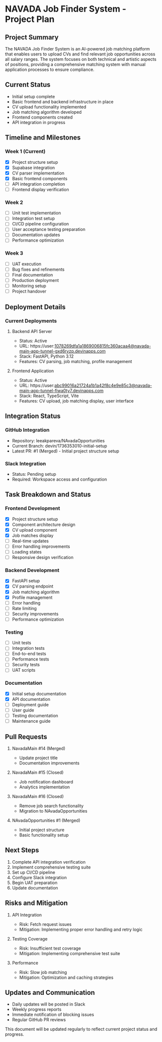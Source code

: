 # NAVADA Job Finder System - Project Plan

## Project Summary
The NAVADA Job Finder System is an AI-powered job matching platform that enables users to upload CVs and find relevant job opportunities across all salary ranges. The system focuses on both technical and artistic aspects of positions, providing a comprehensive matching system with manual application processes to ensure compliance.

## Current Status
- Initial setup complete
- Basic frontend and backend infrastructure in place
- CV upload functionality implemented
- Job matching algorithm developed
- Frontend components created
- API integration in progress

## Timeline and Milestones
### Week 1 (Current)
- [x] Project structure setup
- [x] Supabase integration
- [x] CV parser implementation
- [x] Basic frontend components
- [ ] API integration completion
- [ ] Frontend display verification

### Week 2
- [ ] Unit test implementation
- [ ] Integration test setup
- [ ] CI/CD pipeline configuration
- [ ] User acceptance testing preparation
- [ ] Documentation updates
- [ ] Performance optimization

### Week 3
- [ ] UAT execution
- [ ] Bug fixes and refinements
- [ ] Final documentation
- [ ] Production deployment
- [ ] Monitoring setup
- [ ] Project handover

## Deployment Details
### Current Deployments
1. Backend API Server
   - Status: Active
   - URL: https://user:1078269dfa1a1869006815fc360acaa4@navada-main-app-tunnel-gxd6rvzp.devinapps.com
   - Stack: FastAPI, Python 3.12
   - Features: CV parsing, job matching, profile management

2. Frontend Application
   - Status: Active
   - URL: https://user:abc99016a21724a1b1a42f8c4e9e85c3@navada-main-app-tunnel-fiwa0ty7.devinapps.com
   - Stack: React, TypeScript, Vite
   - Features: CV upload, job matching display, user interface

## Integration Status
### GitHub Integration
- Repository: leeakpareva/NAvadaOpportunities
- Current Branch: devin/1736353010-initial-setup
- Latest PR: #1 (Merged) - Initial project structure setup

### Slack Integration
- Status: Pending setup
- Required: Workspace access and configuration

## Task Breakdown and Status
### Frontend Development
- [x] Project structure setup
- [x] Component architecture design
- [x] CV upload component
- [x] Job matches display
- [ ] Real-time updates
- [ ] Error handling improvements
- [ ] Loading states
- [ ] Responsive design verification

### Backend Development
- [x] FastAPI setup
- [x] CV parsing endpoint
- [x] Job matching algorithm
- [x] Profile management
- [ ] Error handling
- [ ] Rate limiting
- [ ] Security improvements
- [ ] Performance optimization

### Testing
- [ ] Unit tests
- [ ] Integration tests
- [ ] End-to-end tests
- [ ] Performance tests
- [ ] Security tests
- [ ] UAT scripts

### Documentation
- [x] Initial setup documentation
- [x] API documentation
- [ ] Deployment guide
- [ ] User guide
- [ ] Testing documentation
- [ ] Maintenance guide

## Pull Requests
1. NavadaMain #14 (Merged)
   - Update project title
   - Documentation improvements

2. NavadaMain #15 (Closed)
   - Job notification dashboard
   - Analytics implementation

3. NavadaMain #16 (Closed)
   - Remove job search functionality
   - Migration to NAvadaOpportunities

4. NAvadaOpportunities #1 (Merged)
   - Initial project structure
   - Basic functionality setup

## Next Steps
1. Complete API integration verification
2. Implement comprehensive testing suite
3. Set up CI/CD pipeline
4. Configure Slack integration
5. Begin UAT preparation
6. Update documentation

## Risks and Mitigation
1. API Integration
   - Risk: Fetch request issues
   - Mitigation: Implementing proper error handling and retry logic

2. Testing Coverage
   - Risk: Insufficient test coverage
   - Mitigation: Implementing comprehensive test suite

3. Performance
   - Risk: Slow job matching
   - Mitigation: Optimization and caching strategies

## Updates and Communication
- Daily updates will be posted in Slack
- Weekly progress reports
- Immediate notification of blocking issues
- Regular GitHub PR reviews

This document will be updated regularly to reflect current project status and progress.
